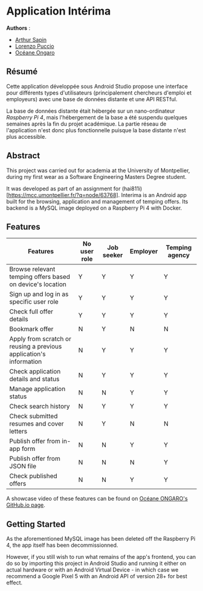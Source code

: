 # Application Intérima
**Authors** :
  - [Arthur Sapin](https://github.com/a-sapin)
  - [Lorenzo Puccio](https://gitlab.com/StOil-L)
  - [Océane Ongaro](https://github.com/AlyssaShep)

## Résumé
Cette application développée sous Android Studio propose une interface pour différents types d'utilisateurs (principalement chercheurs d'emploi et employeurs) avec une base de données distante et une API RESTful.

La base de données distante était hébergée sur un nano-ordinateur *Raspberry Pi 4*, mais l'hébergement de la base a été suspendu quelques semaines après la fin du projet académique. La partie réseau de l'application n'est donc plus fonctionnelle puisque la base distante n'est plus accessible.

## Abstract

This project was carried out for academia at the University of Montpellier, during my first wear as a Software Engineering Masters Degree student.

It was developed as part of an assignment for (hai811i)[https://mcc.umontpellier.fr/?q=node/63768].
Interima is an Android app built for the browsing, application and management of temping offers. Its backend is a MySQL image deployed on a Raspberry Pi 4 with Docker.

## Features

| **Features**                                                       | **No user role** | **Job seeker** | **Employer** | **Temping agency** |
|--------------------------------------------------------------------|------------------|----------------|--------------|--------------------|
| Browse relevant temping offers based on device's location          |         Y        |        Y       |       Y      |          Y         |
| Sign up and log in as specific user role                           |         Y        |        Y       |       Y      |          Y         |
| Check full offer details                                           |         Y        |        Y       |       Y      |          Y         |
| Bookmark offer                                                     |         N        |        Y       |       N      |          N         |
| Apply from scratch or reusing a previous application's information |         N        |        Y       |       Y      |          Y         |
| Check application details and status                               |         N        |        Y       |       Y      |          Y         |
| Manage application status                                          |         N        |        N       |       Y      |          Y         |
| Check search history                                               |         N        |        Y       |       Y      |          Y         |
| Check submitted resumes and cover letters                          |         N        |        Y       |       N      |          N         |
| Publish offer from in-app form                                     |         N        |        N       |       Y      |          Y         |
| Publish offer from JSON file                                       |         N        |        N       |       N      |          Y         |
| Check published offers                                             |         N        |        N       |       Y      |          Y         |

A showcase video of these features can be found on [Océane ONGARO's GitHub.io page](https://oceaneongaro.github.io/post/interima/montage.mp4).

## Getting Started

As the aforementioned MySQL image has been deleted off the Raspberry Pi 4, the app itself has been decommissionned.

However, if you still wish to run what remains of the app's frontend, you can do so by importing this project in Android Studio and running it either on actual hardware or with an Android Virtual Device - in which case we recommend a Google Pixel 5 with an Android API of version 28+ for best effect.
